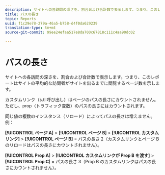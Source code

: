 ```yaml
---
description: サイトへの各訪問の深さを、割合および合計数で表示します。つまり、このレポートはサイトの平均的な訪問者がサイトを出るまでに閲覧するページ数を示します。
title: パスの長さ
topic: Reports
uuid: f1c29e78-279a-46a5-b758-d4f0da629239
translation-type: tm+mt
source-git-commit: 99ee24efaa517e8da700c67818c111c4aa90dc02

---
```



# パスの長さ

サイトへの各訪問の深さを、割合および合計数で表示します。つまり、このレポートはサイトの平均的な訪問者がサイトを出るまでに閲覧するページ数を示します。

カスタムリンク（s.tl 呼び出し）はページのパスの長さにカウントされません。ただし、prop（トラフィック変数）のパスの長さにはカウントされます。

同じ値の複数のインスタンス（リロード）によってパスの長さは増えません。例：

**[!UICONTROL ページ A]** > **[!UICONTROL ページ B]** > **[!UICONTROL カスタムリンク]** > **[!UICONTROL ページ B]** = パスの長さ 2（カスタムリンクとページ B のリロードはパスの長さにカウントされません）。

**[!UICONTROL Prop A]** > **[!UICONTROL カスタムリンクが Prop B を渡す]** > **[!UICONTROL Prop C]** = パスの長さ 3（Prop B のカスタムリンクはパスの長さにカウントされません）。
